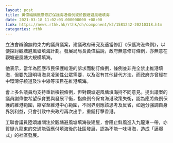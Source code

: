 ```yaml
---
layout: post
title: 黃偉綸稱無意修訂保護海港條例或於觀塘避風塘填海
date: 2021-03-18 11:02:03.000000000 +08:00
link: https://news.rthk.hk/rthk/ch/component/k2/1581242-20210318.htm
categories: rthk
---
```


立法會辯論無約束力的議員議案，建議政府研究及適當修訂《保護海港條例》，以便探討觀塘避風塘填海計劃。發展局局長黃偉綸說，政府無意修訂條例，亦無意在觀塘避風塘大規模填海。

他表示，當年為回應市民保護維港的訴求而制訂條例，條例並非完全禁止維港填海，但要先證明填海具凌駕性公眾需要，以及沒有其他替代方法，而政府亦曾經在中環灣仔繞道及沙中線等項目在維港填海。

會上多名議員均支持重新檢視條例，但對觀塘避風塘填海持不同意見。提出議案的議員謝偉俊希望保育要與發展平衡，指條例令保育海港政策失衡，認為應將條例保護的維港範圍，縮窄至維港中心範圍，不同界別應該思考及反省，如過分強調自身界別利益，只會引致中央政府再次出手，重鎚打擊香港。

工聯會議員陸頌雄關注於觀塘避風塘填海後建屋，會阻止鮮風進入九龍東一帶，亦質疑九龍東的交通能否應付填海後的社區發展，認為不能一味填海，造成「逼爆式」的社區發展。
